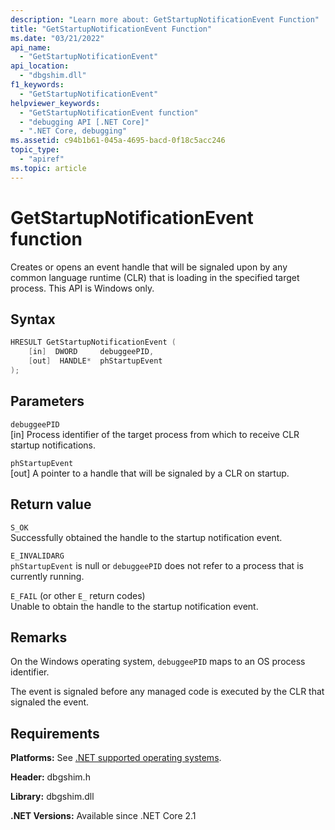 ```yaml
---
description: "Learn more about: GetStartupNotificationEvent Function"
title: "GetStartupNotificationEvent Function"
ms.date: "03/21/2022"
api_name:
  - "GetStartupNotificationEvent"
api_location:
  - "dbgshim.dll"
f1_keywords:
  - "GetStartupNotificationEvent"
helpviewer_keywords:
  - "GetStartupNotificationEvent function"
  - "debugging API [.NET Core]"
  - ".NET Core, debugging"
ms.assetid: c94b1b61-045a-4695-bacd-0f18c5acc246
topic_type:
  - "apiref"
ms.topic: article
---
```

# GetStartupNotificationEvent function

Creates or opens an event handle that will be signaled upon by any common language runtime (CLR) that is loading in the specified target process. This API is Windows only.

## Syntax

```cpp
HRESULT GetStartupNotificationEvent (
    [in]  DWORD     debuggeePID,
    [out]  HANDLE*  phStartupEvent
);
```

## Parameters

 `debuggeePID`\
 [in] Process identifier of the target process from which to receive CLR startup notifications.

 `phStartupEvent`\
 [out] A pointer to a handle that will be signaled by a CLR on startup.

## Return value

 `S_OK`\
 Successfully obtained the handle to the startup notification event.

 `E_INVALIDARG`\
 `phStartupEvent` is null or `debuggeePID` does not refer to a process that is currently running.

 `E_FAIL` (or other `E_` return codes)\
 Unable to obtain the handle to the startup notification event.

## Remarks

 On the Windows operating system, `debuggeePID` maps to an OS process identifier.

 The event is signaled before any managed code is executed by the CLR that signaled the event.

## Requirements

 **Platforms:** See [.NET supported operating systems](https://github.com/dotnet/core/blob/main/os-lifecycle-policy.md).

 **Header:** dbgshim.h

 **Library:** dbgshim.dll

 **.NET Versions:** Available since .NET Core 2.1
